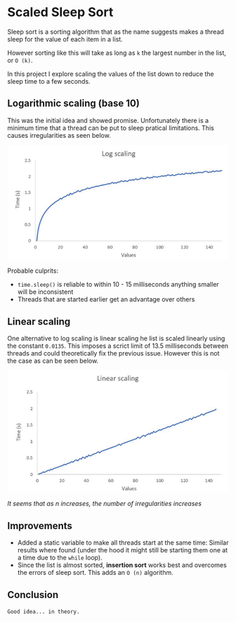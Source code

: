 # Scaled Sleep Sort


Sleep sort is a sorting algorithm that as the name suggests makes a thread sleep for the value of each item in a list. 

However sorting like this will take as long as `k` the largest number in the list, or `O (k)`. 

In this project I explore scaling the values of the list down to reduce the sleep time to a few seconds.

## Logarithmic scaling (base 10)

This was the initial idea and showed promise. Unfortunately there is a minimum time that a thread can be put to sleep pratical limitations. This causes irregularities as seen below. 

<p align="center">
  <img src="https://github.com/andibakti/scaledsleepsort/blob/master/pics/log-chart.JPG"/>
</p>

Probable culprits:
* `time.sleep()` is reliable to within 10 - 15 milliseconds anything smaller will be inconsistent
* Threads that are started earlier get an advantage over others


## Linear scaling

One alternative to log scaling is linear scaling he list is scaled linearly using the constant `0.0135`.
This imposes a scrict limit of 13.5 milliseconds between threads and could theoretically fix the previous issue. However this is not the case as can be seen below.

<p align="center">
  <img src="https://github.com/andibakti/scaledsleepsort/blob/master/pics/linear-chart.JPG"/>
</p>

*It seems that as n increases, the number of irregularities increases*


## Improvements

* Added a static variable to make all threads start at the same time: 
    Similar results where found (under the hood it might still be starting them one at a time due to the `while` loop).
* Since the list is almost sorted, **insertion sort** works best and overcomes the errors of sleep sort. This adds an `O (n)` algorithm.


## Conclusion

    Good idea... in theory.


